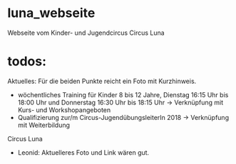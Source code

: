 # luna_webseite
Webseite vom Kinder- und Jugendcircus Circus Luna

# todos: 

Aktuelles: 
Für die beiden Punkte reicht ein Foto mit Kurzhinweis.
- wöchentliches Training für Kinder 8 bis 12 Jahre, Dienstag 16:15 Uhr bis 18:00 Uhr und Donnerstag 16:30 Uhr bis 18:15 Uhr -> Verknüpfung mit Kurs- und Workshopangeboten
- Qualifizierung zur/m Circus-JugendübungsleiterIn 2018 -> Verknüpfung mit Weiterbildung

Circus Luna
- Leonid: Aktuelleres Foto und Link wären gut.
